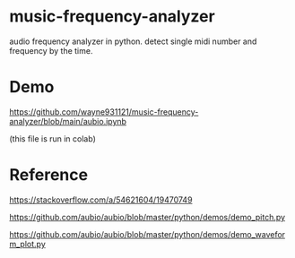 # music-frequency-analyzer
audio frequency analyzer in python. detect single midi number and frequency by the time.

# Demo
https://github.com/wayne931121/music-frequency-analyzer/blob/main/aubio.ipynb

(this file is run in colab)

# Reference
https://stackoverflow.com/a/54621604/19470749

https://github.com/aubio/aubio/blob/master/python/demos/demo_pitch.py

https://github.com/aubio/aubio/blob/master/python/demos/demo_waveform_plot.py

